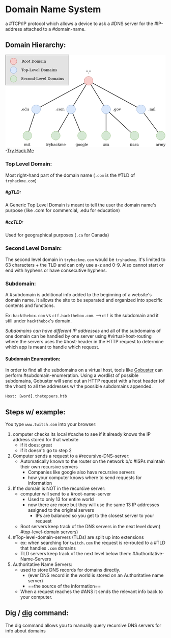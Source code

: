 
# Domain Name System
a #TCP/IP protocol which allows a device to ask a #DNS server for the #IP-address attached to a #domain-name.

## Domain Hierarchy:
![](/networking/networking-pics/DNS-1.png)
-[Try Hack Me](https://tryhackme.com/room/dnsindetail)

### Top Level Domain:
Most right-hand part of the domain name (`.com` is the #TLD of `tryhackme.com`)

##### #gTLD:
A Generic Top Level Domain is meant to tell the user the domain name's purpose (like .com for commercial, .edu for education)

##### #ccTLD:
Used for geographical purposes (`.ca` for Canada)

### Second Level Domain:
The second level domain in `tryhackme.com` would be `tryhackme`. It's limited to 63 characters + the TLD and can only use a-z and 0-9. Also cannot start or end with hyphens or have consecutive hyphens.

### Subdomain:
A #subdomain is additional info added to the beginning of a website's domain name. It allows the site to be separated and organized into specific contents and functions.

Ex: `hackthebox.com` vs `ctf.hackthebox.com`. -->`ctf` is the subdomain and it still under `hackthebox`'s domain.

*Subdomains can have different IP addresses* and all of the subdomains of one domain can be handled by one server using #virtual-host-routing where the servers uses the #host-header in the HTTP request to determine which app is meant to handle which request.

#### Subdomain Enumeration:
In order to find all the subdomains on a virtual host, tools like [Gobuster](/cybersecurity/tools/gobuster.md) can perform #subdomain-enumeration. Using a wordlist of possible subdomains, Gobuster will send out an HTTP request with a host header (of the vhost) to all the addresses w/ the possible subdomains appended.
```
Host: [word].thetoppers.htb
```

## Steps w/ example:
You type `www.twitch.com` into your browser:
1. computer checks its local #cache to see if it already knows the IP address stored for that website
	- if it does: great
	- if it doesn't: go to step 2
2. Computer sends a request to a #recursive-DNS-server:
	- Automatically known to the router on the network b/c #ISPs maintain their own recursive servers
		- Companies like google also have recursive servers
		- how your computer knows where to send requests for information
3. If the domain is NOT in the recursive server:
	- computer will send to a #root-name-server
		- Used to only 13 for entire world
		- now there are more but they will use the same 13 IP addresses assigned to the original servers
			- IPs are balanced so you get to the closest server to your request
	- Root servers keep track of the DNS servers in the next level down( #top-level-domain servers)
4. #Top-level-domain-servers (TLDs) are split up into extensions
	- ex: when searching for `twitch.com` the request is re-routed to a #TLD that handles `.com` domains
	- TLD servers keep track of the next level below them: #Authoritative-Name-Servers
5. Authoritative Name Servers:
	- used to store DNS records for domains directly.
		- (ever DNS record in the world is stored on an Authoritative name server)
		- ==the source of the information==
	- When a request reaches the #ANS it sends the relevant info back to your computer.

## Dig / [dig](/CLI-tools/dig.md) command:
The dig command allows you to manually query recursive DNS servers for info about domains